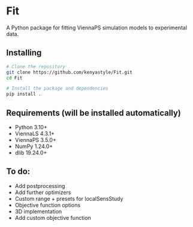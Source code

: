 # Fit
A Python package for fitting ViennaPS simulation models to experimental data.

## Installing
```bash
# Clone the repository
git clone https://github.com/kenyastyle/Fit.git
cd Fit

# Install the package and dependencies
pip install .
```

## Requirements (will be installed automatically)
- Python 3.10+
- ViennaLS 4.3.1+
- ViennaPS 3.5.0+
- NumPy 1.24.0+
- dlib 19.24.0+

## To do:
- Add postprocessing 
- Add further optimizers
- Custom range + presets for localSensStudy
- Objective function options
- 3D implementation
- Add custom objective function

<!-- ## Building
The project can be built using
```bash
cd Fit
pyproject-build

``` -->
